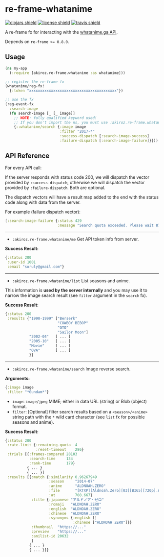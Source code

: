 # re-frame-whatanime

[![clojars shield][]][clojars]
[![license shield][]][license]
[![travis shield][]][travis]

A re-frame fx for interacting with the [whatanime.ga API][].

Depends on `re-frame >= 0.8.0`. 

## Usage

```clojure
(ns my-app
  (:require [akiroz.re-frame.whatanime :as whatanime]))

;; register the re-frame fx
(whatanime/reg-fx!
  {:token "xxxxxxxxxxxxxxxxxxxxxxxxxxxxxxxxxxxxxxxx"})

;; use the fx
(reg-event-fx
  :search-image
  (fn search-image [_ [_ image]]
    ;; NOTE: fully qualified keyword used!
    ;; If you don't import the ns, you must use :akiroz.re-frame.whatanime/search
    {::whatanime/search {:image image
                         :filter "2017-*"
                         :success-dispatch [:search-image-success]
                         :failure-dispatch [:search-image-failure]}}))

```

## API Reference

For every API call:

If the server responds with status code 200, we will dispatch the vector provided by `:success-dispatch`,
otherwise we will dispatch the vector provided by `:failure-dispatch`. Both are optional.

The dispatch vectors will have a result map added to the end with the status code along with data from the server.

For example (failure dispatch vector):

```clojure
[:search-image-failure {:status 429
                        :message "Search quota exceeded. Please wait 87 seconds."}]
``` 

-----------------------------------------------------------

* `:akiroz.re-frame.whatanime/me` Get API token info from server.

**Success Result:**
```clojure
{:status 200
 :user-id 1001
 :email "soruly@gmail.com"}
```

-----------------------------------------------------------

* `:akiroz.re-frame.whatanime/list` List seasons and anime.

This information is **used by the server internally** and you may use it to narrow the
image search result (see `filter` argument in the `search` fx).

**Success Result:**
```clojure
{:status 200
 :results {"1990-1999" ["Berserk"
                        "COWBOY BEBOP"
                        "GTO"
                        "Sailor Moon"]
           "2002-04"   [ ... ]
           "2005-10"   [ ... ]
           "Movie"     [ ... ]
           "OVA"       [ ... ]
           }}
```


-----------------------------------------------------------

* `:akiroz.re-frame.whatanime/search` Image reverse search.

**Arguments:**
```clojure
{:image image
 :filter "*Gundam*"}
```

* `image`: `image/jpeg` MIME; either in data URL (string) or Blob (object) format.
* `filter`: [Optional] filter search results based on a `<season>/<anime>` string path with
  the `*` wild card character (see `list` fx for possible seasons and anime).

**Success Result:**
```clojure
{:status 200
 :rate-limit {:remaining-quota  4                                           ;; request quota remaining for current time frame
              :reset-timeout    286}                                        ;; seconds until quota resets
 :trials [{:frames-compared 28103                                           ;; number of frames compared for this trial
           :search-time     134                                             ;; seconds used for searching in this trial
           :rank-time       179}                                            ;; seconds used for ranking in this trial
          { ... }
          { ... }]
 :results [{:match {:similarity 0.96267949                                  ;; image similarity (0-1 float)
                    :season     "2014-07"                                   ;; server internal season folder
                    :anime      "ALDNOAH.ZERO"                              ;; server internal anime folder
                    :file       "[KTXP][Aldnoah.Zero][03][BIG5][720p].mp4"  ;; server internal file name
                    :at         708.667}                                    ;; seconds from start of file
            :title {:japanese "アルドノア・ゼロ"
                    :romaji   "ALDNOAH.ZERO"
                    :english  "ALDNOAH.ZERO"
                    :chinese  "ALDNOAH.ZERO"
                    :synonyms {:english []
                               :chinese ["ALDNOAH ZERO"]}}
            :thumbnail  "https://..."                                       ;; thumbnail image of match
            :preview    "https://..."                                       ;; preview image of match
            :anilist-id 20632                                               ;; AniList database ID
            }
           { ... }
           { ... }]}
```

[whatanime.ga API]: https://soruly.github.io/whatanime.ga
[clojars]: https://clojars.org/akiroz.re-frame/whatanime
[clojars shield]: https://img.shields.io/clojars/v/akiroz.re-frame/whatanime.svg
[license]: https://raw.githubusercontent.com/akiroz/re-frame-storage/master/LICENSE
[license shield]: https://img.shields.io/badge/license-MIT-blue.svg
[travis]: https://travis-ci.org/akiroz/re-frame-whatanime
[travis shield]: https://travis-ci.org/akiroz/re-frame-whatanime.svg?branch=master
